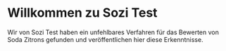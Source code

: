 # Willkommen zu Sozi Test
Wir von Sozi Test haben ein unfehlbares Verfahren für das Bewerten von Soda Zitrons gefunden und veröffentlichen hier diese Erkenntnisse.
